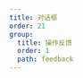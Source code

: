```yaml
---
title: 对话框
order: 21
group:
  title: 操作反馈
  order: 1
  path: feedback
---
```


<code src="../demo/Modal.jsx"></code>
<API src="../src/Modal.tsx"></API>
